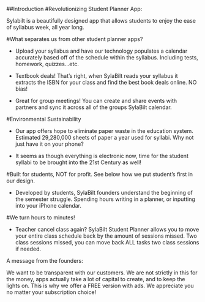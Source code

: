 ##Introduction
#Revolutionizing Student Planner App:

Sylabilt is a beautifully designed app that allows students 
to enjoy the ease of syllabus week, all year long.


#What separates us from other student planner apps?

- Upload your syllabus and have our technology populates a calendar accurately based off of the schedule within the syllabus. Including tests, homework, quizzes…etc.

- Textbook deals! That’s right, when SylaBilt reads your syllabus it extracts the ISBN for your class and find the best book deals online. NO bias!

- Great for group meetings! You can create and share events with partners and sync it across all of the groups SylaBilt calendar.

#Environmental Sustainability

- Our app offers hope to eliminate paper waste in the education system. Estimated 29,280,000 sheets of paper a year used for syllabi. Why not just have it on your phone?

- It seems as though everything is electronic now, time for the student syllabi to be brought into the 21st Century as well!

#Built for students, NOT for profit. See below how we put student’s first in our design.

- Developed by students, SylaBilt founders understand the beginning of the semester struggle. Spending hours writing in a planner, or inputting into your iPhone calendar.

#We turn hours to minutes!

- Teacher cancel class again? SylaBilt Student Planner allows you to move your entire class schedule back by the amount of sessions missed. Two class sessions missed, you can move back ALL tasks two class sessions if needed.

A message from the founders:

We want to be transparent with our customers. We are not strictly in this for the money, apps actually take a lot of capital to create, and to keep the lights on. This is why we offer a FREE version with ads. We appreciate you no matter your subscription choice!
